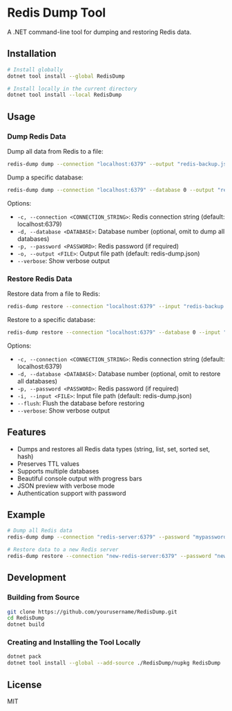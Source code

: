 # Redis Dump Tool

A .NET command-line tool for dumping and restoring Redis data.

## Installation

```bash
# Install globally
dotnet tool install --global RedisDump

# Install locally in the current directory
dotnet tool install --local RedisDump
```

## Usage

### Dump Redis Data

Dump all data from Redis to a file:

```bash
redis-dump dump --connection "localhost:6379" --output "redis-backup.json"
```

Dump a specific database:

```bash
redis-dump dump --connection "localhost:6379" --database 0 --output "redis-backup.json"
```

Options:
- `-c, --connection <CONNECTION_STRING>`: Redis connection string (default: localhost:6379)
- `-d, --database <DATABASE>`: Database number (optional, omit to dump all databases)
- `-p, --password <PASSWORD>`: Redis password (if required)
- `-o, --output <FILE>`: Output file path (default: redis-dump.json)
- `--verbose`: Show verbose output

### Restore Redis Data

Restore data from a file to Redis:

```bash
redis-dump restore --connection "localhost:6379" --input "redis-backup.json"
```

Restore to a specific database:

```bash
redis-dump restore --connection "localhost:6379" --database 0 --input "redis-backup.json"
```

Options:
- `-c, --connection <CONNECTION_STRING>`: Redis connection string (default: localhost:6379)
- `-d, --database <DATABASE>`: Database number (optional, omit to restore all databases)
- `-p, --password <PASSWORD>`: Redis password (if required)
- `-i, --input <FILE>`: Input file path (default: redis-dump.json)
- `--flush`: Flush the database before restoring
- `--verbose`: Show verbose output

## Features

- Dumps and restores all Redis data types (string, list, set, sorted set, hash)
- Preserves TTL values
- Supports multiple databases
- Beautiful console output with progress bars
- JSON preview with verbose mode
- Authentication support with password

## Example

```bash
# Dump all Redis data
redis-dump dump --connection "redis-server:6379" --password "mypassword" --output "backup.json" --verbose

# Restore data to a new Redis server
redis-dump restore --connection "new-redis-server:6379" --password "newpassword" --input "backup.json" --flush
```

## Development

### Building from Source

```bash
git clone https://github.com/yourusername/RedisDump.git
cd RedisDump
dotnet build
```

### Creating and Installing the Tool Locally

```bash
dotnet pack
dotnet tool install --global --add-source ./RedisDump/nupkg RedisDump
```

## License

MIT 